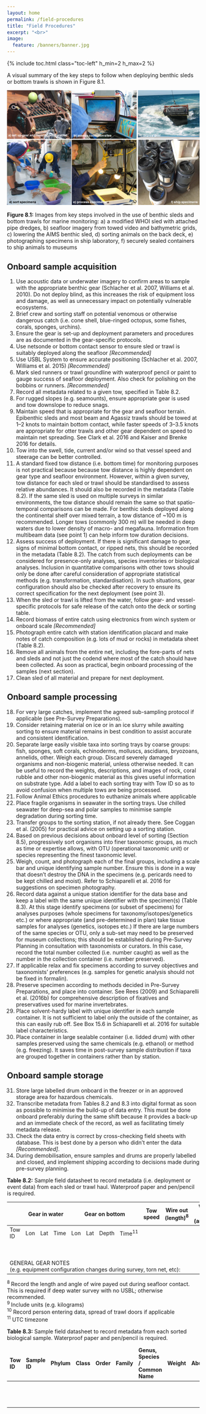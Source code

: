 ```yaml
---
layout: home
permalink: /field-procedures
title: "Field Procedures"
excerpt: "<br>"
image:
  feature: /banners/banner.jpg
---
```

{% include toc.html class="toc-left" h_min=2 h_max=2 %}

A visual summary of the key steps to follow when deploying benthic sleds or bottom trawls is shown in Figure 8.1.

![alt_text](images/figures/figure_1.png "image_tooltip")


**Figure 8.1:** Images from key steps involved in the use of benthic sleds and bottom trawls for marine monitoring: a) a modified WHOI sled with attached pipe dredges, b) seafloor imagery from towed video and bathymetric grids, c) lowering the AIMS benthic sled, d) sorting animals on the back deck, e) photographing specimens in ship laboratory, f) securely sealed containers to ship animals to museums


## Onboard sample acquisition 



1. Use acoustic data or underwater imagery to confirm areas to sample with the appropriate benthic gear (Schlacher et al. 2007, Williams et al. 2010). Do not deploy blind, as this increases the risk of equipment loss and damage, as well as unnecessary impact on potentially vulnerable ecosystems.
2. Brief crew and sorting staff on potential venomous or otherwise dangerous catch (i.e. cone shell, blue-ringed octopus, some fishes, corals, sponges, urchins).
3. Ensure the gear is set-up and deployment parameters and procedures are as documented in the gear-specific protocols.
4. Use netsonde or bottom contact sensor to ensure sled or trawl is suitably deployed along the seafloor _[Recommended]_
5. Use USBL System to ensure accurate positioning (Schlacher et al. 2007, Williams et al. 2015) _[Recommended]_
6. Mark sled runners or trawl groundline with waterproof pencil or paint to gauge success of seafloor deployment.  Also check for polishing on the bobbins or runners. _[Recommended]_
7. Record all metadata related to a given tow, specified in Table 8.2.
8. For rugged slopes (e.g. seamounts), ensure appropriate gear is used and tow downslope to reduce snags.
9. Maintain speed that is appropriate for the gear and seafloor terrain. Epibenthic sleds and most beam and Agassiz trawls should be towed at 1–2 knots to maintain bottom contact, while faster speeds of 3–3.5 knots are appropriate for otter trawls and other gear dependent on speed to maintain net spreading. See Clark et al. 2016 and Kaiser and Brenke 2016 for details.
10. Tow into the swell, tide, current and/or wind so that vessel speed and steerage can be better controlled.
11. A standard fixed tow distance (i.e. bottom time) for monitoring purposes is not practical because because tow distance is highly dependent on gear type and seafloor environment. However, within a given survey, tow distance for each sled or trawl should be standardised to assess relative abundances. It should also be recorded in the metadata (Table 8.2). If the same sled is used on multiple surveys in similar environments, the tow distance should remain the same so that spatio-temporal comparisons can be made. For benthic sleds deployed along the continental shelf over mixed terrain, a tow distance of ~100 m is recommended.  Longer tows (commonly 300 m) will be needed in deep waters due to lower density of macro- and megafauna. Information from multibeam data (see point 1) can help inform tow duration decisions.
12. Assess success of deployment. If there is significant damage to gear, signs of minimal bottom contact, or ripped nets, this should be recorded in the metadata (Table 8.2). The catch from such deployments can be considered for presence-only analyses, species inventories or biological analyses. Inclusion in quantitative comparisons with other tows should only be done after careful consideration of appropriate statistical methods (e.g. transformation, standardisation). In such situations, gear configuration should also be checked after recovery to ensure its correct specification for the next deployment (see point 3).
13. When the sled or trawl is lifted from the water, follow gear- and vessel-specific protocols for safe release of the catch onto the deck or sorting table.
14. Record biomass of entire catch using electronics from winch system or onboard scale _[Recommended]_
15. Photograph entire catch with station identification placard and make notes of catch composition (e.g. lots of mud or rocks) in metadata sheet (Table 8.2).
16. Remove all animals from the entire net, including the fore-parts of nets and sleds and not just the codend where most of the catch should have been collected. As soon as practical, begin onboard processing of the samples (next section).
17. Clean sled of all material and prepare for next deployment.


## Onboard sample processing



18. For very large catches, implement the agreed sub-sampling protocol if applicable (see Pre-Survey Preparations).
19. Consider retaining material on ice or in an ice slurry while awaiting sorting to ensure material remains in best condition to assist accurate and consistent identification.
20. Separate large easily visible taxa into sorting trays by coarse groups: fish, sponges, soft corals, echinoderms, molluscs, ascidians, bryozoans, annelids, other. Weigh each group. Discard severely damaged organisms and non-biogenic material, unless otherwise needed. It can be useful to record the weights, descriptions, and images of rock, coral rubble and other non-biogenic material as this gives useful information on substrate type. Add a label to each sorting tray with Tow ID so as to avoid confusion when multiple tows are being processed.
21. Follow Animal Ethics procedures to euthanize animals where applicable
22. Place fragile organisms in seawater in the sorting trays. Use chilled seawater for deep-sea and polar samples to minimise sample degradation during sorting time.
23. Transfer groups to the sorting station, if not already there. See Coggan et al. (2005) for practical advice on setting up a sorting station.
24. Based on previous decisions about onboard level of sorting (Section 8.5), progressively sort organisms into finer taxonomic groups, as much as time or expertise allows, with OTU (operational taxonomic unit) or species representing the finest taxonomic level.
25. Weigh, count, and photograph each of the final groups, including a scale bar and unique identifying sample number. Ensure this is done in a way that doesn’t destroy the DNA in the specimens (e.g. pericards need to be kept chilled and moist). Refer to Schiaparelli et al. 2016 for suggestions on specimen photography.
26. Record data against a unique station identifier for the data base and keep a label with the same unique identifier with the specimen(s) (Table 8.3). At this stage identify specimens (or subset of specimens) for analyses purposes (whole specimens for taxonomy/isotopes/genetics etc.) or where appropriate (and pre-determined in plan) take tissue samples for analyses (genetics, isotopes etc.) If there are large numbers of the same species or OTU, only a sub-set may need to be preserved for museum collections; this should be established during Pre-Survey Planning in consultation with taxonomists or curators. In this case, record the total number collected (i.e. number caught) as well as the number in the collection container (i.e. number preserved).  
27. If applicable relax and fix specimens according to survey objectives and taxonomists’ preferences (e.g. samples for genetic analysis should not be fixed in formalin).
28. Preserve specimen according to methods decided in Pre-Survey Preparations, and place into container. See Rees (2009) and Schiaparelli et al. (2016b) for comprehensive description of fixatives and preservatives used for marine invertebrates.
29. Place solvent-hardy label with unique identifier in each sample container. It is not sufficient to label only the outside of the container, as this can easily rub off. See Box 15.6 in Schiaparelli et al. 2016 for suitable label characteristics.
30. Place container in large sealable container (i.e. lidded drum) with other samples preserved using the same chemicals (e.g. ethanol) or method (e.g. freezing). It saves time in post-survey sample distribution if taxa are grouped together in containers rather than by station.


## Onboard sample storage



31. Store large labelled drum onboard in the freezer or in an approved storage area for hazardous chemicals.
32. Transcribe metadata from Tables 8.2 and 8.3 into digital format as soon as possible to minimise the build-up of data entry. This must be done onboard preferably during the same shift because it provides a back-up and an immediate check of the record, as well as facilitating timely metadata release.
33. Check the data entry is correct by cross-checking field sheets with database. This is best done by a person who didn’t enter the data _[Recommended]_.
34. During demobilisation, ensure samples and drums are properly labelled and closed, and implement shipping according to decisions made during pre-survey planning.

    


<p>
<strong>Table 8.2:</strong> Sample field datasheet to record metadata (i.e. deployment or event data) from each sled or trawl haul. Waterproof paper and pen/pencil is required.
</p>

<table>
<thead>
  <tr>
    <th></th>
    <th colspan="3">Gear in water</th>
    <th colspan="4">Gear on bottom</th>
    <th>Tow speed</th>
    <th>Wire out (length)<sup>8</sup></th>
    <th>Wire out (angle)<sup>8</sup></th>
    <th colspan="4">Gear off bottom</th>
    <th colspan="3">Gear out of water</th>
    <th>Total catch biomass<sup>9</sup></th>
    <th>Notes<sup>10</sup></th>
  </tr>
</thead>
<tbody>
  <tr>
    <td>Tow ID</td>
    <td>Lon</td>
    <td>Lat</td>
    <td>Time</td>
    <td>Lon</td>
    <td>Lat</td>
    <td>Depth</td>
    <td>Time<sup>11</sup></td>
    <td></td>
    <td></td>
    <td></td>
    <td>Lon</td>
    <td>Lat</td>
    <td>Depth</td>
    <td>Time11</td>
    <td>Lon</td>
    <td>Lat</td>
    <td>Time<sup>11</sup></td>
    <td></td>
    <td></td>
  </tr>
  <tr>
    <td></td>
    <td></td>
    <td></td>
    <td></td>
    <td></td>
    <td></td>
    <td></td>
    <td></td>
    <td></td>
    <td></td>
    <td></td>
    <td></td>
    <td></td>
    <td></td>
    <td></td>
    <td></td>
    <td></td>
    <td></td>
    <td></td>
    <td></td>
  </tr>
  <tr>
    <td></td>
    <td></td>
    <td></td>
    <td></td>
    <td></td>
    <td></td>
    <td></td>
    <td></td>
    <td></td>
    <td></td>
    <td></td>
    <td></td>
    <td></td>
    <td></td>
    <td></td>
    <td></td>
    <td></td>
    <td></td>
    <td></td>
    <td></td>
  </tr>
  <tr>
    <td></td>
    <td></td>
    <td></td>
    <td></td>
    <td></td>
    <td></td>
    <td></td>
    <td></td>
    <td></td>
    <td></td>
    <td></td>
    <td></td>
    <td></td>
    <td></td>
    <td></td>
    <td></td>
    <td></td>
    <td></td>
    <td></td>
    <td></td>
  </tr>
  <tr>
    <td></td>
    <td></td>
    <td></td>
    <td></td>
    <td></td>
    <td></td>
    <td></td>
    <td></td>
    <td></td>
    <td></td>
    <td></td>
    <td></td>
    <td></td>
    <td></td>
    <td></td>
    <td></td>
    <td></td>
    <td></td>
    <td></td>
    <td></td>
  </tr>
  <tr>
    <td></td>
    <td></td>
    <td></td>
    <td></td>
    <td></td>
    <td></td>
    <td></td>
    <td></td>
    <td></td>
    <td></td>
    <td></td>
    <td></td>
    <td></td>
    <td></td>
    <td></td>
    <td></td>
    <td></td>
    <td></td>
    <td></td>
    <td></td>
  </tr>
  <tr>
    <td></td>
    <td></td>
    <td></td>
    <td></td>
    <td></td>
    <td></td>
    <td></td>
    <td></td>
    <td></td>
    <td></td>
    <td></td>
    <td></td>
    <td></td>
    <td></td>
    <td></td>
    <td></td>
    <td></td>
    <td></td>
    <td></td>
    <td></td>
  </tr>
  <tr>
    <td></td>
    <td></td>
    <td></td>
    <td></td>
    <td></td>
    <td></td>
    <td></td>
    <td></td>
    <td></td>
    <td></td>
    <td></td>
    <td></td>
    <td></td>
    <td></td>
    <td></td>
    <td></td>
    <td></td>
    <td></td>
    <td></td>
    <td></td>
  </tr>
  <tr>
    <td></td>
    <td></td>
    <td></td>
    <td></td>
    <td></td>
    <td></td>
    <td></td>
    <td></td>
    <td></td>
    <td></td>
    <td></td>
    <td></td>
    <td></td>
    <td></td>
    <td></td>
    <td></td>
    <td></td>
    <td></td>
    <td></td>
    <td></td>
  </tr>
  <tr>
    <td></td>
    <td></td>
    <td></td>
    <td></td>
    <td></td>
    <td></td>
    <td></td>
    <td></td>
    <td></td>
    <td></td>
    <td></td>
    <td></td>
    <td></td>
    <td></td>
    <td></td>
    <td></td>
    <td></td>
    <td></td>
    <td></td>
    <td></td>
  </tr>
  <tr>
    <td colspan="20">GENERAL GEAR NOTES<br>(e.g. equipment configuration changes during survey, torn net, etc):</td>
  </tr>
</tbody>
</table>

<p>
<sup>8 </sup>Record the length and angle of wire payed out during seafloor contact. This is required if deep water survey with no USBL; otherwise recommended.<br><sup>9 </sup>Include units (e.g. kilograms)<br><sup>10</sup> Record person entering data, spread of trawl doors if applicable<br><sup>11</sup> UTC timezone
</p>


<p>
<strong>Table 8.3:</strong> Sample field datasheet to record metadata from each sorted biological sample. Waterproof paper and pen/pencil is required.
</p>

<table>
  <tr>
  <thead>
   <td><strong>Tow ID</strong></td>
   <td><strong>Sample ID</strong></td>
   <td><strong>Phylum</strong></td>
   <td><strong>Class</strong></td>
   <td><strong>Order</strong></td>
   <td><strong>Family</strong></td>
   <td><strong>Genus, Species / Common Name</strong></td>
   <td><strong>Weight</strong></td>
   <td><strong>Abundance</strong></td>
   <td><strong>Preservative / Quantity</strong></td>
   <td><strong>Photos</strong></td>
   <td><strong>Notes</strong></td>
  </tr>
  </thead>
  <tbody>
  <tr>
   <td>
   </td>
   <td>
   </td>
   <td>
   </td>
   <td>
   </td>
   <td>
   </td>
   <td>
   </td>
   <td>
   </td>
   <td>
   </td>
   <td>
   </td>
   <td>
   </td>
   <td>
   </td>
   <td>
   </td>
  </tr>
  <tr>
   <td>
   </td>
   <td>
   </td>
   <td>
   </td>
   <td>
   </td>
   <td>
   </td>
   <td>
   </td>
   <td>
   </td>
   <td>
   </td>
   <td>
   </td>
   <td>
   </td>
   <td>
   </td>
   <td>
   </td>
  </tr>
  <tr>
   <td>
   </td>
   <td>
   </td>
   <td>
   </td>
   <td>
   </td>
   <td>
   </td>
   <td>
   </td>
   <td>
   </td>
   <td>
   </td>
   <td>
   </td>
   <td>
   </td>
   <td>
   </td>
   <td>
   </td>
  </tr>
  <tr>
   <td>
   </td>
   <td>
   </td>
   <td>
   </td>
   <td>
   </td>
   <td>
   </td>
   <td>
   </td>
   <td>
   </td>
   <td>
   </td>
   <td>
   </td>
   <td>
   </td>
   <td>
   </td>
   <td>
   </td>
  </tr>
  <tr>
   <td>
   </td>
   <td>
   </td>
   <td>
   </td>
   <td>
   </td>
   <td>
   </td>
   <td>
   </td>
   <td>
   </td>
   <td>
   </td>
   <td>
   </td>
   <td>
   </td>
   <td>
   </td>
   <td>
   </td>
  </tr>
  <tr>
   <td>
   </td>
   <td>
   </td>
   <td>
   </td>
   <td>
   </td>
   <td>
   </td>
   <td>
   </td>
   <td>
   </td>
   <td>
   </td>
   <td>
   </td>
   <td>
   </td>
   <td>
   </td>
   <td>
   </td>
  </tr>
  <tr>
   <td>
   </td>
   <td>
   </td>
   <td>
   </td>
   <td>
   </td>
   <td>
   </td>
   <td>
   </td>
   <td>
   </td>
   <td>
   </td>
   <td>
   </td>
   <td>
   </td>
   <td>
   </td>
   <td>
   </td>
  </tr>
  <tr>
   <td>
   </td>
   <td>
   </td>
   <td>
   </td>
   <td>
   </td>
   <td>
   </td>
   <td>
   </td>
   <td>
   </td>
   <td>
   </td>
   <td>
   </td>
   <td>
   </td>
   <td>
   </td>
   <td>
   </td>
  </tr>
  <tr>
   <td>
   </td>
   <td>
   </td>
   <td>
   </td>
   <td>
   </td>
   <td>
   </td>
   <td>
   </td>
   <td>
   </td>
   <td>
   </td>
   <td>
   </td>
   <td>
   </td>
   <td>
   </td>
   <td>
   </td>
  </tr>
  <tr>
   <td>
   </td>
   <td>
   </td>
   <td>
   </td>
   <td>
   </td>
   <td>
   </td>
   <td>
   </td>
   <td>
   </td>
   <td>
   </td>
   <td>
   </td>
   <td>
   </td>
   <td>
   </td>
   <td>
   </td>
  </tr>
  <tr>
   <td>
   </td>
   <td>
   </td>
   <td>
   </td>
   <td>
   </td>
   <td>
   </td>
   <td>
   </td>
   <td>
   </td>
   <td>
   </td>
   <td>
   </td>
   <td>
   </td>
   <td>
   </td>
   <td>
   </td>
  </tr>
  <tr>
   <td>
   </td>
   <td>
   </td>
   <td>
   </td>
   <td>
   </td>
   <td>
   </td>
   <td>
   </td>
   <td>
   </td>
   <td>
   </td>
   <td>
   </td>
   <td>
   </td>
   <td>
   </td>
   <td>
   </td>
  <tr>
   <td>
   </td>
   <td>
   </td>
   <td>
   </td>
   <td>
   </td>
   <td>
   </td>
   <td>
   </td>
   <td>
   </td>
   <td>
   </td>
   <td>
   </td>
   <td>
   </td>
   <td>
   </td>
   <td>
   </td>